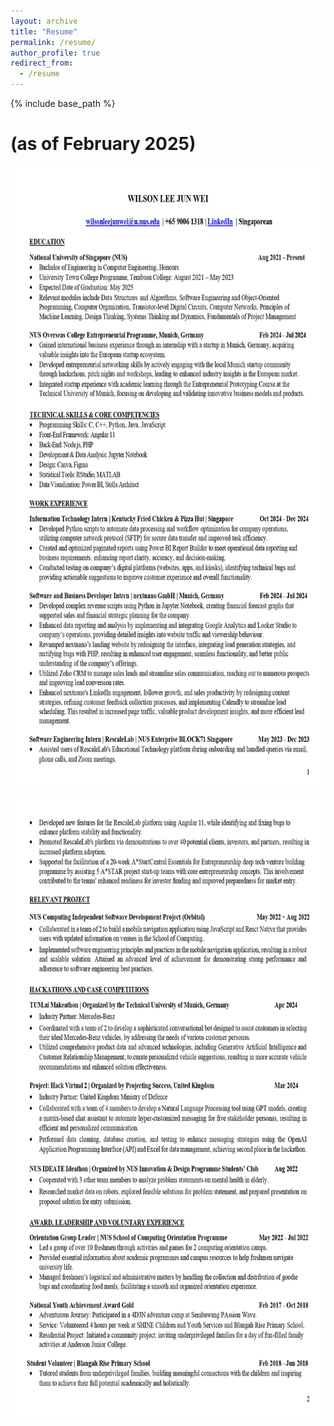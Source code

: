 ```yaml
---
layout: archive
title: "Resume"
permalink: /resume/
author_profile: true
redirect_from:
  - /resume
---
```


{% include base_path %}

# (as of February 2025)

<img src="/images/Wilson_Dec24_Resume1.jpg" height="1000px" width="800px">
<img src="/images/Wilson_Dec24_Resume2.jpg" height="1000px" width="800px">
